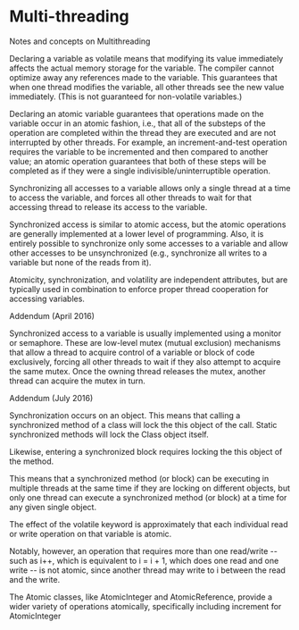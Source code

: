 # Multi-threading
Notes and concepts on Multithreading

Declaring a variable as volatile means that modifying its value immediately affects the actual memory storage for the variable. The compiler cannot optimize away any references made to the variable. This guarantees that when one thread modifies the variable, all other threads see the new value immediately. (This is not guaranteed for non-volatile variables.)

Declaring an atomic variable guarantees that operations made on the variable occur in an atomic fashion, i.e., that all of the substeps of the operation are completed within the thread they are executed and are not interrupted by other threads. For example, an increment-and-test operation requires the variable to be incremented and then compared to another value; an atomic operation guarantees that both of these steps will be completed as if they were a single indivisible/uninterruptible operation.

Synchronizing all accesses to a variable allows only a single thread at a time to access the variable, and forces all other threads to wait for that accessing thread to release its access to the variable.

Synchronized access is similar to atomic access, but the atomic operations are generally implemented at a lower level of programming. Also, it is entirely possible to synchronize only some accesses to a variable and allow other accesses to be unsynchronized (e.g., synchronize all writes to a variable but none of the reads from it).

Atomicity, synchronization, and volatility are independent attributes, but are typically used in combination to enforce proper thread cooperation for accessing variables.

Addendum (April 2016)

Synchronized access to a variable is usually implemented using a monitor or semaphore. These are low-level mutex (mutual exclusion) mechanisms that allow a thread to acquire control of a variable or block of code exclusively, forcing all other threads to wait if they also attempt to acquire the same mutex. Once the owning thread releases the mutex, another thread can acquire the mutex in turn.

Addendum (July 2016)

Synchronization occurs on an object. This means that calling a synchronized method of a class will lock the this object of the call. Static synchronized methods will lock the Class object itself.

Likewise, entering a synchronized block requires locking the this object of the method.

This means that a synchronized method (or block) can be executing in multiple threads at the same time if they are locking on different objects, but only one thread can execute a synchronized method (or block) at a time for any given single object.

The effect of the volatile keyword is approximately that each individual read or write operation on that variable is atomic.

Notably, however, an operation that requires more than one read/write -- such as i++, which is equivalent to i = i + 1, which does one read and one write -- is not atomic, since another thread may write to i between the read and the write.

The Atomic classes, like AtomicInteger and AtomicReference, provide a wider variety of operations atomically, specifically including increment for AtomicInteger
